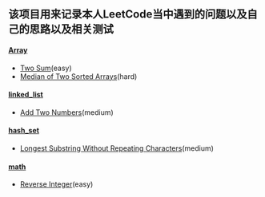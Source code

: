 ## 该项目用来记录本人LeetCode当中遇到的问题以及自己的思路以及相关测试


#### [Array](problems/java/array)
- [Two Sum](problems/java/array/TwoSum.java)(easy)
- [Median of Two Sorted Arrays](problems/java/array/FindMedianSortedArrays.java)(hard)

#### [linked_list](problems/java/linked_list)
- [Add Two Numbers](problems/java/linked_list/AddTwoNumbers.java)(medium)

#### [hash_set](problems/java/hash_set)
- [Longest Substring Without Repeating Characters](problems/java/hash_set/LengthOfLongestSubstring.java)(medium)

#### [math](problems/java/math)
- [Reverse Integer](problems/java/math/Reverse.java)(easy)




